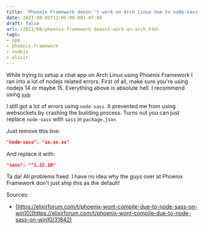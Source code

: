 ```yaml
---
title: 'Phoenix Framework doesn''t work on Arch Linux due to node-sass'
date: 2021-08-05T11:05:00.001-07:00
draft: false
url: /2021/08/phoenix-framework-doesnt-work-on-arch.html
tags: 
- npm
- phoenix-framework
- nodejs
- elixir
---
```


While trying to setup a chat app on Arch Linux using Phoenix Framework I ran into a lot of nodejs related errors. First of all, make sure you're using nodejs 14 or maybe 15. Everything above is absolute hell. I recommend using [`nvm`](https://github.com/nvm-sh/nvm).

I still got a lot of errors using `node-sass`. It prevented me from using websockets by crashing the building process. Turns out you can just replace `node-sass` with `sass` in `package.json`

Just remove this line:

```json
"node-sass": "xx.xx.xx"
```

And replace it with:

```json
"sass": "^1.22.10"
```

Ta da! All problems fixed. I have no idea why the guys over at Phoenix Framework don't just ship this as the default!

Sources:

*   [https://elixirforum.com/t/phoenix-wont-compile-due-to-node-sass-on-win10](https://elixirforum.com/t/phoenix-wont-compile-due-to-node-sass-on-win10/31842)
